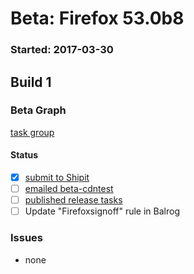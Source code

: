 # Beta: Firefox 53.0b8

### Started: 2017-03-30

## Build 1

### Beta Graph
[task group](https://tools.taskcluster.net/push-inspector/#/2_kJphybTVqI02uQfX80wg)


#### Status
- [x] [submit to Shipit](https://wiki.mozilla.org/Release:Release_Automation_on_Mercurial:Starting_a_Release#Submit_to_Ship_It)
- [ ] [emailed beta-cdntest](../how-tos/relpro.md#1-email-drivers-re-release-live-on-test-channel)
- [ ] [published release tasks](../how-tos/relpro.md#3-publish-release)
- [ ] Update "Firefoxsignoff" rule in Balrog

### Issues
- none



